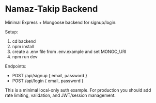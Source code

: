 # Namaz-Takip Backend

Minimal Express + Mongoose backend for signup/login.

Setup:

1. cd backend
2. npm install
3. create a .env file from .env.example and set MONGO_URI
4. npm run dev

Endpoints:
- POST /api/signup { email, password }
- POST /api/login { email, password }

This is a minimal local-only auth example. For production you should add rate limiting, validation, and JWT/session management.
